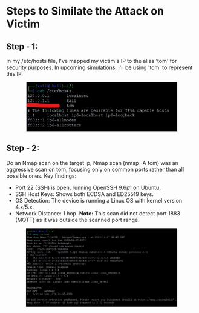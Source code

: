 # Steps to Similate the Attack on Victim

## Step - 1: 
In my /etc/hosts file, I've mapped my victim's IP to the alias 'tom' for security purposes. In upcoming simulations, I'll be using 'tom' to represent this IP.

<p align="center">
  <img src="https://github.com/Bhargav9490/MQTT_Attack/blob/main/Attack/Host.jpeg" alt="GitHub Logo" width="400">
</p>

## Step - 2: 
Do an Nmap scan on the target ip, Nmap scan (nmap -A tom) was an aggressive scan on tom, focusing only on common ports rather than all possible ones. Key findings:
- Port 22 (SSH) is open, running OpenSSH 9.6p1 on Ubuntu.
- SSH Host Keys: Shows both ECDSA and ED25519 keys.
- OS Detection: The device is running a Linux OS with kernel version 4.x/5.x.
- Network Distance: 1 hop.
**Note:** This scan did not detect port 1883 (MQTT) as it was outside the scanned port range.

<p align="center">
  <img src="https://github.com/Bhargav9490/MQTT_Attack/blob/main/Attack/nmap.jpeg" alt="GitHub Logo" width="400">
</p>
